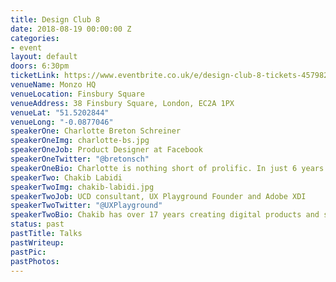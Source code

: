 ```yaml
---
title: Design Club 8
date: 2018-08-19 00:00:00 Z
categories:
- event
layout: default
doors: 6:30pm
ticketLink: https://www.eventbrite.co.uk/e/design-club-8-tickets-45798273870#tickets
venueName: Monzo HQ
venueLocation: Finsbury Square
venueAddress: 38 Finsbury Square, London, EC2A 1PX
venueLat: "51.5202844"
venueLong: "-0.0877046"
speakerOne: Charlotte Breton Schreiner
speakerOneImg: charlotte-bs.jpg
speakerOneJob: Product Designer at Facebook
speakerOneTwitter: "@bretonsch"
speakerOneBio: Charlotte is nothing short of prolific. In just 6 years she’s worked with 10+ companies, completed 70+ projects, and competed in 20+ hackathons (winning 5).
speakerTwo: Chakib Labidi
speakerTwoImg: chakib-labidi.jpg
speakerTwoJob: UCD consultant, UX Playground Founder and Adobe XDI
speakerTwoTwitter: "@UXPlayground"
speakerTwoBio: Chakib has over 17 years creating digital products and services for clients across the globe, and is the founder of UX Playground.
status: past
pastTitle: Talks
pastWriteup:
pastPic:
pastPhotos:
---
```

